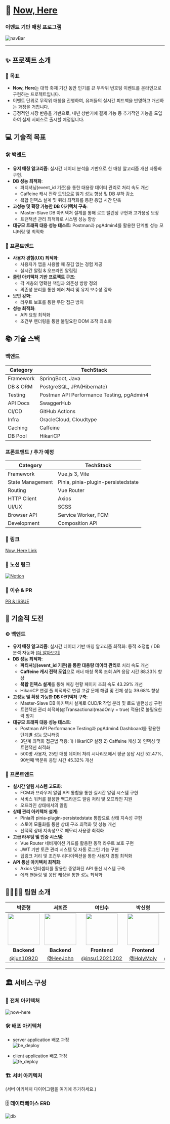 # 🌟 [Now, Here](https://www.now-here.site/login/MTAyOTM4NDY)

### 이벤트 기반 매칭 프로그램

![navBar](https://github.com/user-attachments/assets/8f5606ad-1206-4c55-bb47-e1f22538e273)

---

## ✨ 프로젝트 소개

### 🎯 목표
- **Now, Here**는 대학 축제 기간 동안 인기를 끈 무작위 번호팅 이벤트를 온라인으로 구현하는 프로젝트입니다.
- 이벤트 단위로 무작위 매칭을 진행하여, 유저들의 실시간 피드백을 반영하고 개선하는 과정을 거칩니다.
- 긍정적인 시장 반응을 기반으로, 내년 상반기에 결제 기능 등 추가적인 기능을 도입하여 실제 서비스로 출시할 예정입니다.

## 💻 기술적 목표

### 🛠 백엔드
- **유저 매칭 알고리즘**: 실시간 데이터 분석을 기반으로 한 매칭 알고리즘 개선 자동화 구현.
- **DB 성능 최적화**: 
  - 파티셔닝(event_id 기준)을 통한 대용량 데이터 관리로 처리 속도 개선
  - Caffeine 캐시 전략 도입으로 읽기 성능 향상 및 DB 부하 감소
  - 복합 인덱스 설계 및 쿼리 최적화를 통한 응답 시간 단축
- **고성능 및 확장 가능한 DB 아키텍처 구축**: 
  - Master-Slave DB 아키텍처 설계를 통해 로드 밸런싱 구현과 고가용성 보장
  - 트랜잭션 관리 최적화로 시스템 성능 향상
- **대규모 트래픽 대응 성능 테스트**: Postman과 pgAdmin4를 활용한 단계별 성능 모니터링 및 최적화

### 🎨 프론트엔드
- **사용자 경험(UX) 최적화**:
  - 사용자가 앱을 사용할 때 끊김 없는 경험 제공
  - 실시간 알림 & 오프라인 알림림
- **클린 아키텍처 기반 프로젝트 구조**:
  - 각 계층의 명확한 책임과 의존성 방향 정의
  - 의존성 분리를 통한 에러 처리 및 유지 보수성 강화
- **보안 강화**:
  - 라우트 보호를 통한 무단 접근 방지
- **성능 최적화**:
  - API 요청 최적화
  - 조건부 렌더링을 통한 불필요한 DOM 조작 최소화

## 📚 기술 스택

### 백엔드
| Category   | TechStack                                      |
|------------|------------------------------------------------|
| Framework  | SpringBoot, Java                               |
| DB & ORM   | PostgreSQL, JPA(Hibernate)                     |
| Testing    | Postman API Performance Testing, pgAdmin4      |
| API Docs   | SwaggerHub                                     |
| CI/CD      | GitHub Actions                                 |
| Infra      | OracleCloud, Cloudtype                         |
| Caching    | Caffeine                                       |
| DB Pool    | HikariCP                                       |

### 프론트엔드 / 추가 예정
| Category   | TechStack                                      |
|------------|------------------------------------------------|
| Framework | Vue.js 3, Vite |
| State Management | Pinia, pinia-plugin-persistedstate |
| Routing | Vue Router |
| HTTP Client | Axios |
| UI/UX | SCSS |
| Browser API | Service Worker, FCM |
| Development | Composition API |

### 🔗 링크
[Now, Here Link](https://www.now-here.site/login/MTAyOTM4NDY)

### 📑 노션 링크
[![Notion](https://img.shields.io/badge/Notion-Now_Here-%23000000?style=for-the-badge&logo=notion&logoColor=white)](https://heejohn.notion.site/Now-here-f93e5f11396f44cb8618d7be3d525b9c?pvs=4)

### 🤔 이슈 & PR
[PR & ISSUE](https://github.com/now-here-5/now-here/issues)

## 🚀 기술적 도전

### ⚙️ 백엔드
- **유저 매칭 알고리즘**: 실시간 데이터 기반 매칭 알고리즘 최적화: 동적 조정법 / DB 분석 자동화 [[더 알아보기](https://jun10920.tistory.com/38)]
- **DB 성능 최적화**:
  - **파티셔닝(event_id 기준)을 통한 대용량 데이터 관리**로 처리 속도 개선
  - **Caffeine 캐시 전략 도입**으로 배너 매칭 목록 조회 API 응답 시간 88.33% 향상
  - **복합 인덱스 설계**를 통해 매칭 현황 페이지 조회 속도 43.29% 개선
  - HikariCP 연결 풀 최적화로 연결 고갈 문제 해결 및 전체 성능 39.68% 향상
- **고성능 및 확장 가능한 DB 아키텍처 구축**:
  - Master-Slave DB 아키텍처 설계로 CUD/R 작업 분리 및 로드 밸런싱싱 구현
  - 트랜잭션 관리 최적화(@Transactional(readOnly = true) 적용)로 불필요한 락 방지
- **대규모 트래픽 대응 성능 테스트**:
  - Postman API Performance Testing과 pgAdmin4 Dashboard를 활용한 단계별 성능 모니터링
  - 3단계 최적화 접근법 적용: 1) HikariCP 설정 2) Caffeine 캐싱 3) 인덱싱 및 트랜잭션 최적화
  - 500명 사용자, 25만 매칭 데이터 처리 시나리오에서 평균 응답 시간 52.47%, 90번째 백분위 응답 시간 45.32% 개선

### 🎨 프론트엔드
- **실시간 알림 시스템 고도화**:
  - FCM과 브라우저 알림 API 통합을 통한 실시간 알림 시스템 구현
  - 서비스 워커를 활용한 백그라운드 알림 처리 및 오프라인 지원
  - 오프라인 상태에서의 알림
- **상태 관리 아키텍처 설계**:
  - Pinia와 pinia-plugin-persistedstate 통합으로 상태 지속성 구현
  - 스토어 모듈화를 통한 상태 구조 최적화 및 성능 개선
  - 선택적 상태 지속성으로 메모리 사용량 최적화
- **고급 라우팅 및 인증 시스템**:
  - Vue Router 네비게이션 가드를 활용한 동적 라우트 보호 구현
  - JWT 기반 토큰 관리 시스템 및 자동 로그인 기능 구현
  - 딥링크 처리 및 조건부 리다이렉션을 통한 사용자 경험 최적화
- **API 통신 아키텍처 최적화**:
  - Axios 인터셉터를 활용한 중앙화된 API 통신 시스템 구축
  - 에러 핸들링 및 응답 캐싱을 통한 성능 최적화

## 👨‍👩‍👧‍👦 팀원 소개
| 박준형 | 서희준 | 여인수 | 박신형 | 김혜윤 |
| :---: | :---: | :---: | :---: | :---: |
| <img src="https://github.com/jun10920.png" width="100"/> | <img src="https://github.com/HeeJohn.png" width="100"/> | <img src="https://github.com/insu12021202.png" width="100"/> | <img src="https://github.com/HolMoly.png" width="100"/> | <img src="https://github.com/haeyun0327.png" width="100"/> |
| **Backend** | **Backend** | **Frontend** | **Frontend** | **PM** |
| [@jun10920](https://github.com/jun10920) | [@HeeJohn](https://github.com/HeeJohn) | [@insu12021202](https://github.com/insu12021202) | [@HolyMoly](https://github.com/HolMoly) | [@haeyun0327](https://github.com/haeyun0327) |

---

## 🏛️ 서비스 구성

### 🧩 전체 아키텍처 
![now-here](https://github.com/user-attachments/assets/e45aefc8-4761-4e0d-9356-a9d7186d23ad)



### 🛠 배포 아키텍처
- server application 배포 과정 <br>
  ![be_deploy](https://github.com/user-attachments/assets/cfd7c2c0-de1e-4df4-919b-b5322511d5c5)

- client application 배포 과정 <br>
  ![fe_deploy](https://github.com/user-attachments/assets/349f1194-0dba-40e6-afff-8f5f86b26cf7)

### 🏗️ 서버 아키텍처
(서버 아키텍처 다이어그램을 여기에 추가하세요.)

### 🗄️ 데이터베이스 ERD
![db](https://github.com/user-attachments/assets/4f4240d8-888c-4480-8405-da27d6f02a1f)


